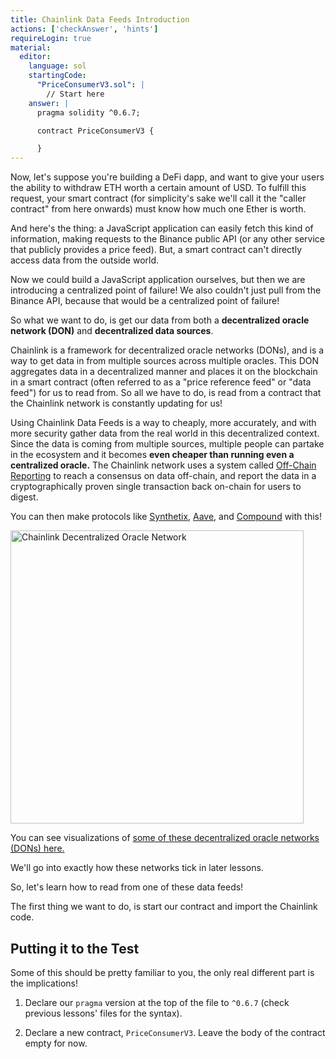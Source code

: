 ```yaml
---
title: Chainlink Data Feeds Introduction
actions: ['checkAnswer', 'hints']
requireLogin: true
material:
  editor:
    language: sol
    startingCode:
      "PriceConsumerV3.sol": |
        // Start here
    answer: |
      pragma solidity ^0.6.7;

      contract PriceConsumerV3 {

      }
---
```


Now, let's suppose you're building a DeFi dapp, and want to give your users the ability to withdraw ETH worth a certain amount of USD. To fulfill this request, your smart contract (for simplicity's sake we'll call it the "caller contract" from here onwards) must know how much one Ether is worth.

And here's the thing: a JavaScript application can easily fetch this kind of information, making requests to the Binance public API (or any other service that publicly provides a price feed). But, a smart contract can't directly access data from the outside world. 

Now we could build a JavaScript application ourselves, but then we are introducing a centralized point of failure! We also couldn't just pull from the Binance API, because that would be a centralized point of failure!

So what we want to do, is get our data from both a **decentralized oracle network (DON)** and **decentralized data sources**. 

Chainlink is a framework for decentralized oracle networks (DONs), and is a way to get data in from multiple sources across multiple oracles. This DON aggregates data in a decentralized manner and places it on the blockchain in a smart contract (often referred to as a "price reference feed" or "data feed") for us to read from. So all we have to do, is read from a contract that the Chainlink network is constantly updating for us!

Using Chainlink Data Feeds is a way to cheaply, more accurately, and with more security gather data from the real world in this decentralized context. Since the data is coming from multiple sources, multiple people can partake in the ecosystem and it becomes **even cheaper than running even a centralized oracle.** The Chainlink network uses a system called <a href="https://docs.chain.link/docs/off-chain-reporting/" target=_new>Off-Chain Reporting</a> to reach a consensus on data off-chain, and report the data in a cryptographically proven single transaction back on-chain for users to digest. 

You can then make protocols like [Synthetix](https://synthetix.io/), [Aave](https://aave.com/), and [Compound](https://compound.finance/) with this!

<img src="/course/static/image/lesson-20/price-feed-diagram.png" alt="Chainlink Decentralized Oracle Network" width="469">

You can see visualizations of [some of these decentralized oracle networks (DONs) here.](https://data.chain.link/)

We'll go into exactly how these networks tick in later lessons. 

So, let's learn how to read from one of these data feeds!

The first thing we want to do, is start our contract and import the Chainlink code. 

## Putting it to the Test

Some of this should be pretty familiar to you, the only real different part is the implications!

1. Declare our `pragma` version at the top of the file to `^0.6.7` (check previous lessons' files for the syntax).

2. Declare a new contract, `PriceConsumerV3`. Leave the body of the contract empty for now.
